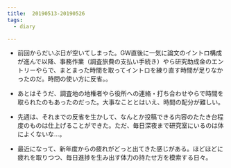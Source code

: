 ```yaml
---
title:  20190513-20190526
tags:
  - diary

---
```


- 前回からだいぶ日が空いてしまった。GW直後に一気に論文のイントロ構成が進んで以降、事務作業（調査旅費の支払い手続き）やら研究助成金のエントリーやらで、まとまった時間を取ってイントロを練り直す時間が足りなかったのだ。時間の使い方に反省。。

  <!--more-->

- あとはそうだ、調査地の地権者やら役所への連絡・打ち合わせやらで時間を取られたのもあったのだった。大事なこととはいえ、時間の配分が難しい。

- 先週は、それまでの反省を生かして、なんとか投稿できる内容のたたき台程度のものは仕上げることができた。ただ、毎日深夜まで研究室にいるのは体によくないな…。

- 最近になって、新年度からの疲れがどっと出てきた感じがある。ほどほどに疲れを取りつつ、毎日進捗を生み出す体力の持たせ方を模索する日々。